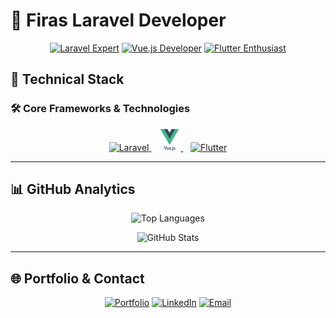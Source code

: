 # 🚀 Firas Laravel Developer

<div align="center">
  
[![Laravel Expert](https://img.shields.io/badge/Expert-Laravel-FF2D20?style=for-the-badge&logo=laravel)](https://laravel.com)
[![Vue.js Developer](https://img.shields.io/badge/Developer-Vue.js-4FC08D?style=for-the-badge&logo=vue.js)](https://vuejs.org)
[![Flutter Enthusiast](https://img.shields.io/badge/Enthusiast-Flutter-02569B?style=for-the-badge&logo=flutter)](https://flutter.dev)

</div>

## 🔧 Technical Stack

### 🛠 Core Frameworks & Technologies

<div align="center">
  <a href="https://laravel.com" target="_blank">
    <img src="https://cdn.jsdelivr.net/gh/devicons/devicon@latest/icons/laravel/laravel-original.svg" alt="Laravel" height="45" />
  </a>
  &nbsp;&nbsp;
  <a href="https://vuejs.org" target="_blank">
    <img src="https://raw.githubusercontent.com/devicons/devicon/master/icons/vuejs/vuejs-original-wordmark.svg" alt="Vue.js" height="35" />
  </a>
  &nbsp;&nbsp;
  <a href="https://flutter.dev" target="_blank">
    <img src="https://cdn.jsdelivr.net/gh/devicons/devicon@latest/icons/flutter/flutter-original.svg" alt="Flutter" height="35" />
  </a>
</div>

---

## 📊 GitHub Analytics

<div align="center">
  
![Top Languages](https://github-readme-stats.vercel.app/api/top-langs/?username=masterfiras101&theme=radical&hide_border=true&include_all_commits=true&count_private=true&layout=compact)
  
![GitHub Stats](https://github-readme-stats.vercel.app/api?username=masterfiras101&show_icons=true&theme=radical&hide_border=true&include_all_commits=true&count_private=true)

</div>

---

## 🌐 Portfolio & Contact

<div align="center">
  
[![Portfolio](https://img.shields.io/badge/🌐-Portfolio-8A2BE2?style=for-the-badge)](https://masterfiras101.github.io/portfolio/)
[![LinkedIn](https://img.shields.io/badge/LinkedIn-0077B5?style=for-the-badge&logo=linkedin&logoColor=white)](https://www.linkedin.com/in/yourprofile)
[![Email](https://img.shields.io/badge/Email-D14836?style=for-the-badge&logo=gmail&logoColor=white)](mailto:your.email@example.com)

</div>
